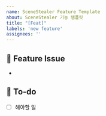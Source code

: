 ```yaml
---
name: SceneStealer Feature Template
about: SceneStealer 기능 템플릿
title: "[Feat]"
labels: 'new feature'
assignees: ''
---
```


## 📌 Feature Issue
<!-- 구현할 기능에 대한 내용을 설명해주세요. -->
- 

## 📝 To-do
<!-- 해야 할 일들을 적어주세요. -->
- [ ] 해야할 일
